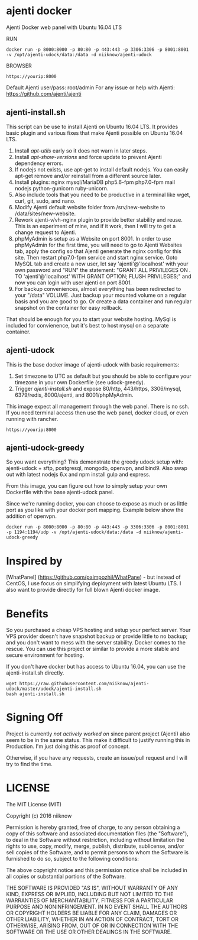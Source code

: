 # ajenti docker
Ajenti Docker web panel with Ubuntu 16.04 LTS

RUN
```
docker run -p 8000:8000 -p 80:80 -p 443:443 -p 3306:3306 -p 8001:8001 -v /opt/ajenti-udock/data:/data -d niiknow/ajenti-udock
```

BROWSER
```
https://yourip:8000
```

Default Ajenti user/pass: root/admin
For any issue or help with Ajenti: https://github.com/ajenti/ajenti

## ajenti-install.sh
This script can be use to install Ajenti on Ubuntu 16.04 LTS.  It provides basic plugin and various fixes that make Ajenti possible on Ubuntu 16.04 LTS.

1. Install *apt-utils* early so it does not warn in later steps.
2. Install *apt-show-versions* and force update to prevent Ajenti dependency errors.
3. If nodejs not exists, use apt-get to install default nodejs.  You can easily apt-get remove and/or reinstall from a different source later.  
4. Install plugins: nginx mysql/MariaDB php5.6-fpm php7.0-fpm mail nodejs python-gunicorn ruby-unicorn.
5. Also include tools that you need to be productive in a terminal like wget, curl, git, sudo, and nano.
6. Modify Ajenti default website folder from /srv/new-website to /data/sites/new-website.
7. Rework ajenti-v/vh-nginx plugin to provide better stability and reuse.  This is an experiment of mine, and if it work, then I will try to get a change request to Ajenti.
8. phpMyAdmin is setup as a Website on port 8001.  In order to use phpMyAdmin for the first time, you will need to go to Ajenti Websites tab, apply the config so that Ajenti generate the nginx config for this site.  Then restart php7.0-fpm service and start nginx service.  Goto MySQL tab and create a new user, let say 'ajenti'@'localhost' with your own password and "RUN" the statement: "GRANT ALL PRIVILEGES ON *.* TO 'ajenti'@'localhost' WITH GRANT OPTION; FLUSH PRIVILEGES;" and now you can login with user ajenti on port 8001.
9. For backup conveniences, almost everything has been redirected to your "/data" VOLUME.  Just backup your mounted volume on a regular basis and you are good to go.  Or create a data container and run regular snapshot on the container for easy rollback.
 
That should be enough for you to start your website hosting.  MySql is included for convienence, but it's best to host mysql on a separate container.

## ajenti-udock
This is the base docker image of ajenti-udock with basic requirements:

1. Set timezone to UTC as default but you should be able to configure your timezone in your own Dockerfile (see udock-greedy).
2. Trigger *ajenti-install.sh* and expose 80/http, 443/https, 3306/mysql, 6379/redis, 8000/ajenti, and 8001/phpMyAdmin.

This image expect all management through the web panel.  There is no ssh.  If you need terminal access then use the web panel, docker cloud, or even running with rancher.

```
https://yourip:8000
```

## ajenti-udock-greedy
So you want everything?  This demonstrate the greedy udock setup with: ajenti-udock + sftp, postgresql, mongodb, openvpn, and bind9.  Also swap out with latest nodejs 6.x and npm install gulp and express.

From this image, you can figure out how to simply setup your own Dockerfile with the base ajenti-udock panel.

Since we're running docker, you can choose to expose as much or as little port as you like with your docker port mapping.  Example below show the addition of openvpn.

```
docker run -p 8000:8000 -p 80:80 -p 443:443 -p 3306:3306 -p 8001:8001 -p 1194:1194/udp -v /opt/ajenti-udock/data:/data -d niiknow/ajenti-udock-greedy
```

# Inspired by
[WhatPanel] (https://github.com/paimpozhil/WhatPane) - but instead of CentOS, I use focus on simplifying deployment with latest Ubuntu LTS.  I also want to provide directly for full blown Ajenti docker image.

# Benefits
So you purchased a cheap VPS hosting and setup your perfect server.  Your VPS provider doesn't have snapshot backup or provide little to no backup; and you don't want to mess with the server stability.  Docker comes to the rescue.  You can use this project or similar to provide a more stable and secure environment for hosting.

If you don't have docker but has access to Ubuntu 16.04, you can use the ajenti-install.sh directly.

```
wget https://raw.githubusercontent.com/niiknow/ajenti-udock/master/udock/ajenti-install.sh
bash ajenti-install.sh
```

# Signing Off
Project is currently *not actively worked on* since parent project (Ajenti) also seem to be in the same status.  This make it difficult to justify running this in Production.  I'm just doing this as proof of concept.

Otherwise, if you have any requests, create an issue/pull request and I will try to find the time.

# LICENSE
The MIT License (MIT)

Copyright (c) 2016 niiknow

Permission is hereby granted, free of charge, to any person obtaining a copy of this software and associated documentation files (the "Software"), to deal in the Software without restriction, including without limitation the rights to use, copy, modify, merge, publish, distribute, sublicense, and/or sell copies of the Software, and to permit persons to whom the Software is furnished to do so, subject to the following conditions:

The above copyright notice and this permission notice shall be included in all copies or substantial portions of the Software.

THE SOFTWARE IS PROVIDED "AS IS", WITHOUT WARRANTY OF ANY KIND, EXPRESS OR IMPLIED, INCLUDING BUT NOT LIMITED TO THE WARRANTIES OF MERCHANTABILITY, FITNESS FOR A PARTICULAR PURPOSE AND NONINFRINGEMENT. IN NO EVENT SHALL THE AUTHORS OR COPYRIGHT HOLDERS BE LIABLE FOR ANY CLAIM, DAMAGES OR OTHER LIABILITY, WHETHER IN AN ACTION OF CONTRACT, TORT OR OTHERWISE, ARISING FROM, OUT OF OR IN CONNECTION WITH THE SOFTWARE OR THE USE OR OTHER DEALINGS IN THE SOFTWARE.